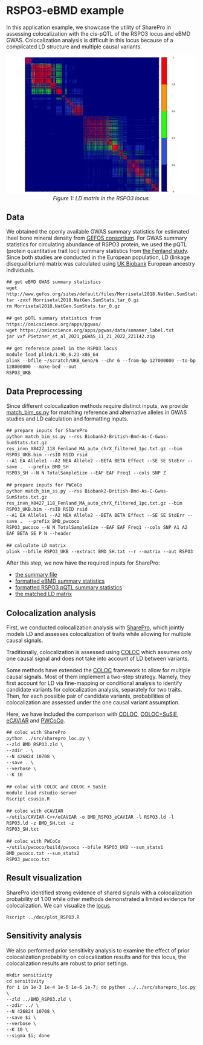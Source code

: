 # RSPO3-eBMD example

In this application example, we showcase the utility of SharePro in assessing colocalization with the cis-pQTL of the RSPO3 locus and eBMD GWAS. 
Colocalization analysis is difficult in this locus because of a complicated LD structure and multiple causal variants.

<p align="center">
  <img src="../../plt/RSPO3.ld.png" alt="LD matrix in the RSPO3 locus">
  <br>
  <em>Figure 1: LD matrix in the RSPO3 locus.</em>
</p>

## Data

We obtained the openly available GWAS summary statistics for estimated lheel bone mineral density from [GEFOS consortium](http://www.gefos.org). 
For GWAS summary statistics for circulating abundance of RSPO3 protein, we used the pQTL (protein quantitative trait loci) summary statistics from [the Fenland study](https://omicscience.org/apps/pgwas/).
Since both studies are conducted in the European population, LD (linkage disequalibrium) matrix was calculated using [UK Biobank](https://www.ukbiobank.ac.uk) European ancestry individuals.

```
## get eBMD GWAS summary statistics
wget http://www.gefos.org/sites/default/files/Morrisetal2018.NatGen.SumStats.tar_0.gz
tar -zvxf Morrisetal2018.NatGen.SumStats.tar_0.gz 
rm Morrisetal2018.NatGen.SumStats.tar_0.gz

## get pQTL summary statistics from https://omicscience.org/apps/pgwas/
wget https://omicscience.org/apps/pgwas/data/somamer_label.txt
jar vxf Pietzner_et_al_2021_pGWAS_11_21_2022_221142.zip

## get reference panel in the RSPO3 locus
module load plink/1.9b_6.21-x86_64
plink --bfile ~/scratch/UKB_Geno/6 --chr 6 --from-bp 127000000 --to-bp 128000000 --make-bed --out 
RSPO3_UKB
```

## Data Preprocessing

Since different colocalization methods require distinct inputs, we provide [match_bim_ss.py](match_bim_ss.py) for matching reference and alternative alleles in GWAS studies and LD calculation and formatting inputs. 

```
## prepare inputs for SharePro
python match_bim_ss.py --rss Biobank2-British-Bmd-As-C-Gwas-SumStats.txt.gz 
res_invn_X8427_118_Fenland_MA_auto_chrX_filtered_1pc.txt.gz --bim RSPO3_UKB.bim --rsID RSID rsid 
--A1 EA Allele1 --A2 NEA Allele2 --BETA BETA Effect --SE SE StdErr --save .  --prefix BMD_SH 
RSPO3_SH --N N TotalSampleSize --EAF EAF Freq1 --cols SNP Z

## prepare inputs for PWCoCo
python match_bim_ss.py --rss Biobank2-British-Bmd-As-C-Gwas-SumStats.txt.gz 
res_invn_X8427_118_Fenland_MA_auto_chrX_filtered_1pc.txt.gz --bim RSPO3_UKB.bim --rsID RSID rsid 
--A1 EA Allele1 --A2 NEA Allele2 --BETA BETA Effect --SE SE StdErr --save .  --prefix BMD_pwcoco 
RSPO3_pwcoco --N N TotalSampleSize --EAF EAF Freq1 --cols SNP A1 A2 EAF BETA SE P N --header

## calculate LD matrix
plink --bfile RSPO3_UKB --extract BMD_SH.txt --r --matrix --out RSPO3
```

After this step, we now have the required inputs for SharePro: 
* [the summary file](BMD_RSPO3.zld) 
* [formatted eBMD summary statistics](BMD_SH.txt) 
* [formatted RSPO3 pQTL summary statistics](RSPO3_SH.txt)
* [the matched LD matrix](RSPO3.ld)

## Colocalization analysis

First, we conducted colocalization analysis with [SharePro](https://github.com/zhwm/SharePro_coloc), which jointly models LD and assesses colocalization of traits while allowing for multiple causal signals.

Traditionally, colocalization is assessed using [COLOC](https://chr1swallace.github.io/coloc/) which assumes only one causal signal and does not take into account of LD between variants.

Some methods have extended the [COLOC](https://chr1swallace.github.io/coloc/) framework to allow for multiple causal signals. 
Most of them implement a two-step strategy. Namely, they first account for LD via fine-mapping or conditional analysis to identify candidate variants for colocalization analysis, separately for two traits. 
Then, for each possible pair of candidate variants, probabilities of colocalization are assessed under the one causal variant assumption. 

Here, we have included the comparison with [COLOC](https://chr1swallace.github.io/coloc/), [COLOC+SuSiE](https://doi.org/10.1371/journal.pgen.1009440), [eCAVIAR](https://www.cell.com/ajhg/fulltext/S0002-9297(16)30439-6) and [PWCoCo](https://github.com/jwr-git/pwcoco).

```
## coloc with SharePro
python ../src/sharepro_loc.py \
--zld BMD_RSPO3.zld \
--zdir . \
--N 426824 10708 \
--save . \
--verbose \
--K 10

## coloc with COLOC and COLOC + SuSiE
module load rstudio-server
Rscript csusie.R

## coloc with eCAVIAR
~/utils/CAVIAR-C++/eCAVIAR -o BMD_RSPO3_eCAVIAR -l RSPO3.ld -l RSPO3.ld -z BMD_SH.txt -z 
RSPO3_SH.txt

## coloc with PWCoCo
~/utils/pwcoco/build/pwcoco --bfile RSPO3_UKB --sum_stats1 BMD_pwcoco.txt --sum_stats2 
RSPO3_pwcoco.txt
```

## Result visualization

SharePro identified strong evidence of shared signals with a colocalization probability of 1.00
while other methods demonstrated a limited evidence for colocalization. We can visualize the [locus](../doc/BMD_RSPO3.pdf).
```
Rscript ../doc/plot_RSPO3.R
```

## Sensitivity analysis

We also performed prior sensitivity analysis to examine the effect of prior colocalization probability on colocalization results and for this locus, the colocalization results are robust to prior settings.

```
mkdir sensitivity
cd sensitivity
for i in 1e-3 1e-4 1e-5 1e-6 1e-7; do python ../../src/sharepro_loc.py \
--zld ../BMD_RSPO3.zld \
--zdir ../ \
--N 426824 10708 \
--save $i \
--verbose \
--K 10 \
--sigma $i; done
```

